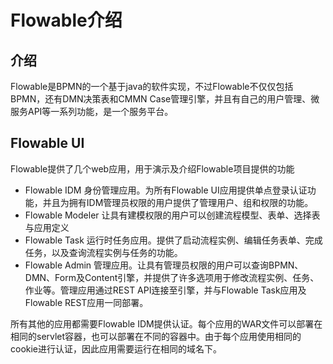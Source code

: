 # Flowable介绍

## 介绍

Flowable是BPMN的一个基于java的软件实现，不过Flowable不仅仅包括BPMN，还有DMN决策表和CMMN Case管理引擎，并且有自己的用户管理、微服务API等一系列功能，是一个服务平台。

## Flowable UI

Flowable提供了几个web应用，用于演示及介绍Flowable项目提供的功能

- Flowable IDM 身份管理应用。为所有Flowable UI应用提供单点登录认证功能，并且为拥有IDM管理员权限的用户提供了管理用户、组和权限的功能。
- Flowable Modeler 让具有建模权限的用户可以创建流程模型、表单、选择表与应用定义
- Flowable Task 运行时任务应用。提供了启动流程实例、编辑任务表单、完成任务，以及查询流程实例与任务的功能。
- Flowable Admin 管理应用。让具有管理员权限的用户可以查询BPMN、DMN、Form及Content引擎，并提供了许多选项用于修改流程实例、任务、作业等。管理应用通过REST API连接至引擎，并与Flowable Task应用及Flowable REST应用一同部署。

所有其他的应用都需要Flowable IDM提供认证。每个应用的WAR文件可以部署在相同的servlet容器，也可以部署在不同的容器中。由于每个应用使用相同的cookie进行认证，因此应用需要运行在相同的域名下。

